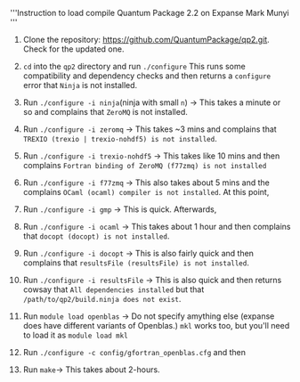 '''Instruction to load compile Quantum Package 2.2 on Expanse
    Mark Munyi
'''

1. Clone the repository: https://github.com/QuantumPackage/qp2.git. Check for the updated one.

2. `cd` into the `qp2` directory and run `./configure`
    This runs some compatibility and dependency checks and then returns a `configure` error that `Ninja` is not installed.

3. Run `./configure -i ninja`(ninja with small `n`) -> This takes a minute or so and complains that `ZeroMQ` is not installed.

4. Run `./configure -i zeromq` -> This takes ~3 mins and complains that `TREXIO (trexio | trexio-nohdf5) is not installed`.

5. Run `./configure -i trexio-nohdf5` -> This takes like 10 mins and then complains `Fortran binding of ZeroMQ (f77zmq) is not installed`

6. Run `./configure -i f77zmq` -> This also takes about 5 mins and the complains `OCaml (ocaml) compiler is not installed`. At this point, 

7. Run `./configure -i gmp` -> This is quick. Afterwards, 

7. Run `./configure -i ocaml` -> This takes about 1 hour and then complains that `docopt (docopt) is not installed`.

8. Run `./configure -i docopt` -> This is also fairly quick and then complains that `resultsFile (resultsFile) is not installed`. 

9. Run `./configure -i resultsFile` -> This is also quick and then returns cowsay that `All dependencies installed` but that `/path/to/qp2/build.ninja does not exist`.

10. Run `module load openblas` -> Do not specify amything else (expanse does have different variants of Openblas.) `mkl` works too, but you'll need to load it as `module load mkl`

11. Run `./configure -c config/gfortran_openblas.cfg` and then 

12. Run `make`-> This takes about 2-hours.